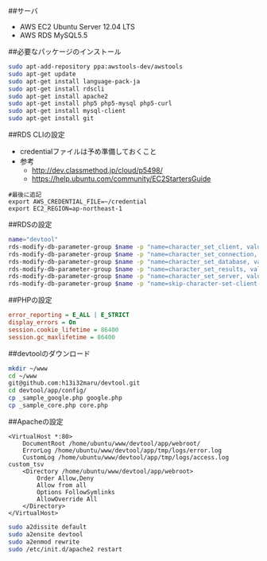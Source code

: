 ##サーバ
- AWS EC2 Ubuntu Server 12.04 LTS
- AWS RDS MySQL5.5

##必要なパッケージのインストール
```sh
sudo apt-add-repository ppa:awstools-dev/awstools
sudo apt-get update
sudo apt-get install language-pack-ja
sudo apt-get install rdscli
sudo apt-get install apache2
sudo apt-get install php5 php5-mysql php5-curl
sudo apt-get install mysql-client
sudo apt-get install git
```

##RDS CLIの設定
- credentialファイルは予め準備しておくこと
- 参考
  - http://dev.classmethod.jp/cloud/p5498/
  - https://help.ubuntu.com/community/EC2StartersGuide

```sh:.bashrc
#最後に追記
export AWS_CREDENTIAL_FILE=~/credential
export EC2_REGION=ap-northeast-1
```

##RDSの設定
```sh
name="devtool"
rds-modify-db-parameter-group $name -p "name=character_set_client, value=utf8, method=immediate"
rds-modify-db-parameter-group $name -p "name=character_set_connection, value=utf8, method=immediate"
rds-modify-db-parameter-group $name -p "name=character_set_database, value=utf8, method=immediate"
rds-modify-db-parameter-group $name -p "name=character_set_results, value=utf8, method=immediate"
rds-modify-db-parameter-group $name -p "name=character_set_server, value=utf8, method=immediate"
rds-modify-db-parameter-group $name -p "name=skip-character-set-client-handshake, value=1, method=pending-reboot"
```

##PHPの設定
```php:/etc/php5/apache2/php.ini
error_reporting = E_ALL | E_STRICT
display_errors = On
session.cookie_lifetime = 86400
session.gc_maxlifetime = 86400
```

##devtoolのダウンロード
```sh
mkdir ~/www
cd ~/www
git@github.com:h13i32maru/devtool.git
cd devtool/app/config/
cp _sample_google.php google.php
cp _sample_core.php core.php
```

##Apacheの設定
```apache:/etc/apache2/sites-available/devtool 
<VirtualHost *:80>
    DocumentRoot /home/ubuntu/www/devtool/app/webroot/
    ErrorLog /home/ubuntu/www/devtool/app/tmp/logs/error.log
    CustomLog /home/ubuntu/www/devtool/app/tmp/logs/access.log custom_tsv
    <Directory /home/ubuntu/www/devtool/app/webroot>
        Order Allow,Deny
        Allow from all
        Options FollowSymlinks
        AllowOverride All
    </Directory>
</VirtualHost>
```

```sh
sudo a2dissite default
sudo a2ensite devtool
sudo a2enmod rewrite
sudo /etc/init.d/apache2 restart
```
